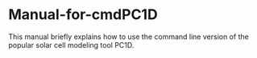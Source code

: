 # Manual-for-cmdPC1D
This manual briefly explains how to use the command line version of the popular solar cell modeling tool PC1D.
